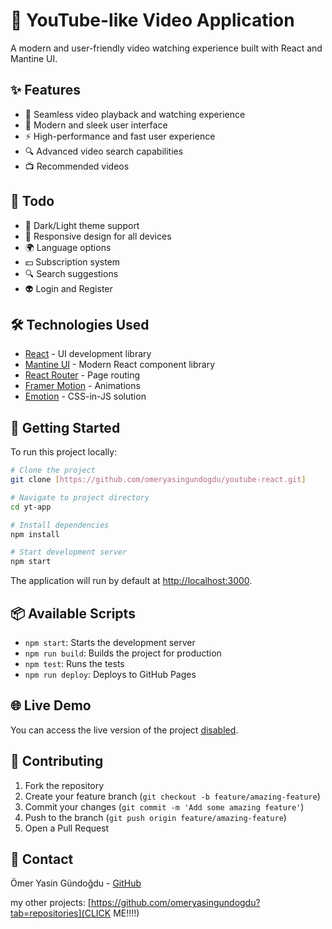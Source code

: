 # 🎥 YouTube-like Video Application

A modern and user-friendly video watching experience built with React and Mantine UI.

## ✨ Features

- 🎥 Seamless video playback and watching experience
- 🎨 Modern and sleek user interface
- ⚡ High-performance and fast user experience
- 🔍 Advanced video search capabilities
- 📺 Recommended videos

## 🎯 Todo

- 🌙 Dark/Light theme support
- 📱 Responsive design for all devices
- 🌍 Language options
- 💵 Subscription system
- 🔍 Search suggestions
- 👽 Login and Register

## 🛠️ Technologies Used

- [React](https://reactjs.org/) - UI development library
- [Mantine UI](https://mantine.dev/) - Modern React component library
- [React Router](https://reactrouter.com/) - Page routing
- [Framer Motion](https://www.framer.com/motion/) - Animations
- [Emotion](https://emotion.sh/) - CSS-in-JS solution

## 🚀 Getting Started

To run this project locally:

```bash
# Clone the project
git clone [https://github.com/omeryasingundogdu/youtube-react.git]

# Navigate to project directory
cd yt-app

# Install dependencies
npm install

# Start development server
npm start
```

The application will run by default at [http://localhost:3000](http://localhost:3000).

## 📦 Available Scripts

- `npm start`: Starts the development server
- `npm run build`: Builds the project for production
- `npm test`: Runs the tests
- `npm run deploy`: Deploys to GitHub Pages

## 🌐 Live Demo

You can access the live version of the project [disabled](...).

## 👥 Contributing

1. Fork the repository
2. Create your feature branch (`git checkout -b feature/amazing-feature`)
3. Commit your changes (`git commit -m 'Add some amazing feature'`)
4. Push to the branch (`git push origin feature/amazing-feature`)
5. Open a Pull Request

## 📧 Contact

Ömer Yasin Gündoğdu - [GitHub](https://github.com/omeryasingundogdu)

my other projects: [https://github.com/omeryasingundogdu?tab=repositories](CLICK ME!!!!)
